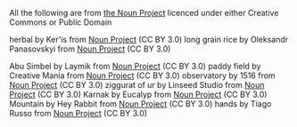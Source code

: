 All the following are from [the Noun Project](https://thenounproject.com) licenced under either Creative Commons or Public Domain

herbal by Ker'is from <a href="https://thenounproject.com/browse/icons/term/herbal/" target="_blank" title="herbal Icons">Noun Project</a> (CC BY 3.0)
long grain rice by Oleksandr Panasovskyi from <a href="https://thenounproject.com/browse/icons/term/long-grain-rice/" target="_blank" title="long grain rice Icons">Noun Project</a> (CC BY 3.0)

Abu Simbel by Laymik from <a href="https://thenounproject.com/browse/icons/term/abu-simbel/" target="_blank" title="Abu Simbel Icons">Noun Project</a> (CC BY 3.0)
paddy field by Creative Mania from <a href="https://thenounproject.com/browse/icons/term/paddy-field/" target="_blank" title="paddy field Icons">Noun Project</a> (CC BY 3.0)
observatory by 1516 from <a href="https://thenounproject.com/browse/icons/term/observatory/" target="_blank" title="observatory Icons">Noun Project</a> (CC BY 3.0)
ziggurat of ur by Linseed Studio from <a href="https://thenounproject.com/browse/icons/term/ziggurat-of-ur/" target="_blank" title="ziggurat of ur Icons">Noun Project</a> (CC BY 3.0)
Karnak by Eucalyp from <a href="https://thenounproject.com/browse/icons/term/karnak/" target="_blank" title="Karnak Icons">Noun Project</a> (CC BY 3.0)
Mountain by Hey Rabbit from <a href="https://thenounproject.com/browse/icons/term/mountain/" target="_blank" title="Mountain Icons">Noun Project</a> (CC BY 3.0)
hands by Tiago Russo from <a href="https://thenounproject.com/browse/icons/term/hands/" target="_blank" title="hands Icons">Noun Project</a> (CC BY 3.0)
